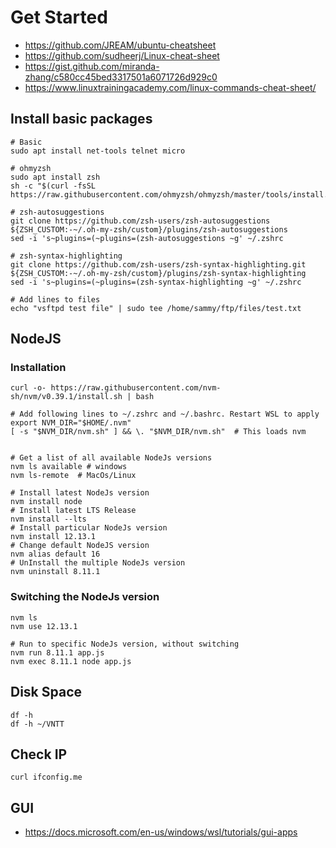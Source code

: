 # Get Started

- https://github.com/JREAM/ubuntu-cheatsheet
- https://github.com/sudheerj/Linux-cheat-sheet
- https://gist.github.com/miranda-zhang/c580cc45bed3317501a6071726d929c0
- https://www.linuxtrainingacademy.com/linux-commands-cheat-sheet/

## Install basic packages

```shell
# Basic
sudo apt install net-tools telnet micro

# ohmyzsh
sudo apt install zsh
sh -c "$(curl -fsSL https://raw.githubusercontent.com/ohmyzsh/ohmyzsh/master/tools/install.sh)"

# zsh-autosuggestions
git clone https://github.com/zsh-users/zsh-autosuggestions ${ZSH_CUSTOM:-~/.oh-my-zsh/custom}/plugins/zsh-autosuggestions
sed -i 's~plugins=(~plugins=(zsh-autosuggestions ~g' ~/.zshrc

# zsh-syntax-highlighting
git clone https://github.com/zsh-users/zsh-syntax-highlighting.git ${ZSH_CUSTOM:-~/.oh-my-zsh/custom}/plugins/zsh-syntax-highlighting
sed -i 's~plugins=(~plugins=(zsh-syntax-highlighting ~g' ~/.zshrc
```


```shell
# Add lines to files
echo "vsftpd test file" | sudo tee /home/sammy/ftp/files/test.txt
```

## NodeJS
### Installation
```shell
curl -o- https://raw.githubusercontent.com/nvm-sh/nvm/v0.39.1/install.sh | bash

# Add following lines to ~/.zshrc and ~/.bashrc. Restart WSL to apply
export NVM_DIR="$HOME/.nvm"
[ -s "$NVM_DIR/nvm.sh" ] && \. "$NVM_DIR/nvm.sh"  # This loads nvm


# Get a list of all available NodeJs versions
nvm ls available # windows
nvm ls-remote  # MacOs/Linux

# Install latest NodeJs version
nvm install node
# Install latest LTS Release
nvm install --lts
# Install particular NodeJs version
nvm install 12.13.1
# Change default NodeJS version
nvm alias default 16
# UnInstall the multiple NodeJs version
nvm uninstall 8.11.1
```

### Switching the NodeJs version
```shell
nvm ls
nvm use 12.13.1

# Run to specific NodeJs version, without switching
nvm run 8.11.1 app.js
nvm exec 8.11.1 node app.js
```

## Disk Space
```shell
df -h
df -h ~/VNTT
```

## Check IP
```shell
curl ifconfig.me
```

## GUI
- https://docs.microsoft.com/en-us/windows/wsl/tutorials/gui-apps
